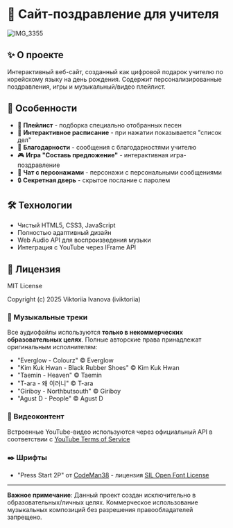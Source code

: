 # 🎂 Сайт-поздравление для учителя 
![IMG_3355](https://github.com/user-attachments/assets/e72760b7-0b3d-4c31-aded-d809b8005d60)

## ✨ О проекте
Интерактивный веб-сайт, созданный как цифровой подарок учителю по корейскому языку на день рождения. Содержит персонализированные поздравления, игры и музыкальный/видео плейлист.

## 🌟 Особенности
- 🎵 **Плейлист** - подборка специально отобранных песен
- 📅 **Интерактивное расписание** - при нажатии показывается "список дел"
- 💌 **Благодарности** - сообщения с благодарностями учителю
- 🎮 **Игра "Составь предложение"** - интерактивная игра-поздравление
- 🤖 **Чат с персонажами** - персонажи с персональными сообщениями
- 🔒 **Секретная дверь** - скрытое послание с паролем

## 🛠 Технологии
- Чистый HTML5, CSS3, JavaScript
- Полностью адаптивный дизайн
- Web Audio API для воспроизведения музыки
- Интеграция с YouTube через IFrame API

## 📜 Лицензия

MIT License

Copyright (c) 2025 Viktoriia Ivanova (iviktoriia)

### 🎵 Музыкальные треки
Все аудиофайлы используются **только в некоммерческих образовательных целях**. Полные авторские права принадлежат оригинальным исполнителям:
- "Everglow - Colourz" © Everglow
- "Kim Kuk Hwan - Black Rubber Shoes" © Kim Kuk Hwan
- "Taemin - Heaven" © Taemin
- "T-ara - 왜 이러니" © T-ara
- "Giriboy - Northbutsouth" © Giriboy
- "Agust D - People" © Agust D

### 🎥 Видеоконтент
Встроенные YouTube-видео используются через официальный API в соответствии с [YouTube Terms of Service](https://www.youtube.com/static?template=terms)

### ✒️ Шрифты
- "Press Start 2P" от [CodeMan38](https://fonts.google.com/specimen/Press+Start+2P) - лицензия [SIL Open Font License](https://scripts.sil.org/OFL)

---

**Важное примечание**: Данный проект создан исключительно в образовательных/личных целях. Коммерческое использование музыкальных композиций без разрешения правообладателей запрещено.
